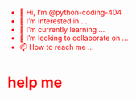 - 👋 Hi, I’m @python-coding-404
- 👀 I’m interested in ...
- 🌱 I’m currently learning ...
- 💞️ I’m looking to collaborate on ...
- 📫 How to reach me ...
<style>
* {
  color:red;
 }
 </style>
 <h1> help me</h1>
<!---
python-coding-404/python-coding-404 is a ✨ special ✨ repository because its `README.md` (this file) appears on your GitHub profile.
You can click the Preview link to take a look at your changes.
--->
